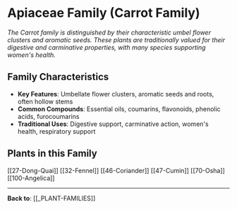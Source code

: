 # Apiaceae Family (Carrot Family)

*The Carrot family is distinguished by their characteristic umbel flower clusters and aromatic seeds. These plants are traditionally valued for their digestive and carminative properties, with many species supporting women's health.*

## Family Characteristics
- **Key Features**: Umbellate flower clusters, aromatic seeds and roots, often hollow stems
- **Common Compounds**: Essential oils, coumarins, flavonoids, phenolic acids, furocoumarins
- **Traditional Uses**: Digestive support, carminative action, women's health, respiratory support

## Plants in this Family

[[27-Dong-Quai]]
[[32-Fennel]]
[[46-Coriander]]
[[47-Cumin]]
[[70-Osha]]
[[100-Angelica]]

---

**Back to**: [[_PLANT-FAMILIES]]
